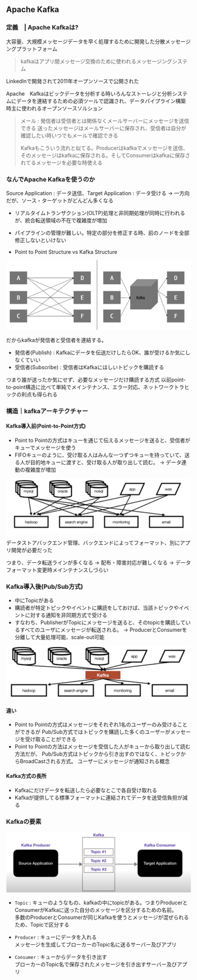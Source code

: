 ## Apache Kafka

### 定義　| Apache Kafkaは?

大容量、大規模メッセージデータを早く処理するために開発した分散メッセージングプラットフォーム

> kafkaはアプリ間メッセージ交換のために使われるメッセージングシステム

LinkedInで開発されて2011年オープンソースで公開された

Apache　Kafkaはビックデータを分析する時いろんなストーレジと分析システムにデータを連結するための必須ツールで認識され、データパイプライン構築時主に使われるオープンソースソルション


> メール : 発信者は受信者とは関係なくメールサーバーにメッセージを送信できる
> 送ったメッセージはメールサーバーに保存され、受信者は自分が確認したい時いつでもメールで確認できる
> 
> Kafkaもこういう流れと似てる。Producerはkafkaでメッセージを送信、そのメッセージはkafkaに保存される。そしてConsumerはkafkaに保存されてるメッセージを必要な時使える
 
### なんでApache Kafkaを使うのか

Source Application : データ送信、Target Application : データ受ける → 一方向だが、ソース・ターゲットがどんどん多くなる

* リアルタイムトランザクション(OLTP)処理と非同期処理が同時に行われるが、統合転送領域の不在で複雑度が増加
* パイプラインの管理が難しい。特定の部分を修正する時、前のノードを全部修正しないといけない

* Point to Point Structure vs Kafka Structure

![point_to_point_vs_kaf](./assets/point_to_point_vs_kaf.png)
 
だからkafkaが発信者と受信者を連結する。

* 発信者(Publish) : Kafkaにデータを伝送だけしたらOK、誰が受けるか気にしなくていい
* 受信者(Subscribe) : 受信者はKafkaにほしいトピックを購読する

つまり誰が送ったか気にせず、必要なメッセージだけ購読する方式
以前point-to-point構造に比べて単純でメインテナンス、エラー対応、ネットワークトラヒックの利点も得られる

### 構造｜kafkaアーキテクチャー
 
#### Kafka導入前(Point-to-Point方式)
- Point to Pointの方式はキューを通じて伝えるメッセージを送ると、受信者がキューでメッセージを使う
- FIFOキューのように、受け取る人はみんな一つずつキューを持っていて、送る人が目的地キューに渡すと、受け取る人が取り出して読む。
→ データ連動の複雑度が増加

![point_to_point](./assets/point_to_point.png)

データストアバックエンド管理、バックエンドによってフォーマット、別にアプリ開発が必要だった

つまり、データ転送ラインが多くなる → 配布・障害対応が難しくなる → データフォーマット変更時メインテナンスしづらい

### Kafka導入後(Pub/Sub方式)

* 中にTopicがある
* 購読者が特定トピックやイベントに購読をしておけば、当該トピックやイベントに対する通知を非同期方式で受ける
* すなわち、PublisherがTopicにメッセージを送ると、そのtopicを購読しているすべてのユーザにメッセージが転送される。
→ ProducerとConsumerを分離して大量処理可能、scale-out可能

![kafka](./assets/kafka.png)

#### 違い

* Point to Pointの方式はメッセージをそれぞれ1名のユーザーのみ受けることができるが
  Pub/Sub方式ではトピックを購読した多くのユーザーがメッセージを受け取ることができる
* Point to Pointの方法はメッセージを受信した人がキューから取り出して読む方法だが、
  Pub/Sub方式はトピックから引き出すのではなく、トピックからBroadCastされる方式。 ユーザーにメッセージが通知される概念

#### Kafka方式の長所

* Kafkaにだけデータを転送したら必要なとこで各自受け取れる
* Kafkaが提供してる標準フォーマットに連結されてデータを送受信負担が減る


### Kafkaの要素

![kafka_flow](./assets/kafka_flow.png)

* `Topic` : キューのようなもの、kafkaの中にtopicがある。つまりProducerとConsumerがKafkaに送った自分のメッセージを区分するための名前。<br> 
  多数のProducerとConsumerが同じKafkaを使うとメッセージが混ぜられるため、Topicで区分する

* `Producer` : キューにデータを入れる<br>
  メッセージを生成してブローカーのTopic名に送るサーバー及びアプリ
	
* `Consumer` : キューからデータを引き出す<br>
  ブローカーのTopic名で保存されたメッセージを引き出すサーバー及びアプリ